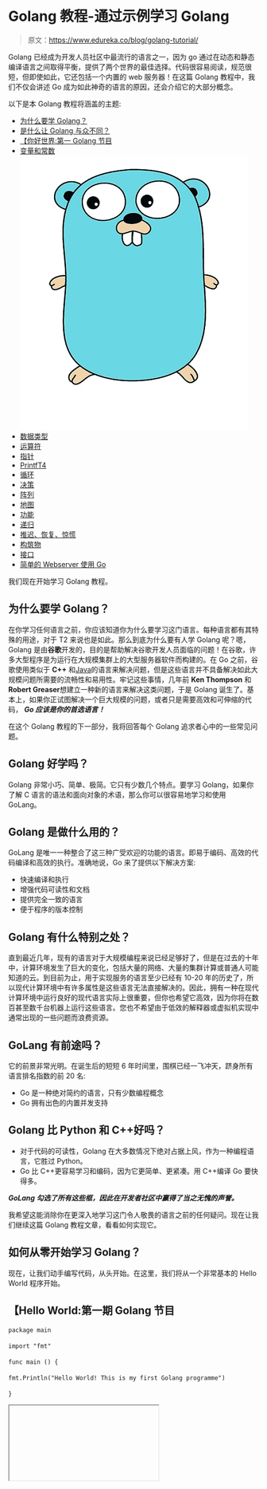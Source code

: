 # Golang 教程-通过示例学习 Golang

> 原文：<https://www.edureka.co/blog/golang-tutorial/>

Golang 已经成为开发人员社区中最流行的语言之一，因为 go 通过在动态和静态编译语言之间取得平衡，提供了两个世界的最佳选择。代码很容易阅读，规范很短，但即使如此，它还包括一个内置的 web 服务器！在这篇 Golang 教程中，我们不仅会讲述 Go 成为如此神奇的语言的原因，还会介绍它的大部分概念。

以下是本 Golang 教程将涵盖的主题:

*   [为什么要学 Golang？](#why)
*   [是什么让 Golang 与众不同？](#what)
*   [【你好世界:第一 Golang 节目](#hello)
*   [变量和常数![Golang image](img/f408298b4596b29d68059aa2935c2445.png)](#var) 
*   [数据类型](#data)
*   [运算符](#ops)
*   [指针](#pointer)
*   [PrintfT4](#printf)
*   [循环](#loops)
*   [决策](#if)
*   [阵列](#array)
*   [地图](#map)
*   [功能](#func)
*   [递归](#rec)
*   [推迟、恢复、惊慌](#def)
*   [构筑物](#struct)
*   [接口](#struct)
*   [简单的 Webserver 使用 Go](#web)

我们现在开始学习 Golang 教程。

## **为什么要学 Golang？**

在你学习任何语言之前，你应该知道你为什么要学习这门语言。每种语言都有其特殊的用途，对于 T2 来说也是如此。那么到底为什么要有人学 Golang 呢？嗯，Golang 是由**谷歌**开发的，目的是帮助解决谷歌开发人员面临的问题！在谷歌，许多大型程序是为运行在大规模集群上的大型服务器软件而构建的。在 Go 之前，谷歌使用类似于 **C++** 和[Java](https://www.edureka.co/blog/java-tutorial/)的语言来解决问题，但是这些语言并不具备解决如此大规模问题所需要的流畅性和易用性。牢记这些事情，几年前 **Ken Thompson** 和**Robert Greaser**想建立一种新的语言来解决这类问题，于是 Golang 诞生了。基本上，如果你正试图解决一个巨大规模的问题，或者只是需要高效和可伸缩的代码， ***Go 应该是你的首选语言！***

在这个 Golang 教程的下一部分，我将回答每个 Golang 追求者心中的一些常见问题。

## **Golang 好学吗？**

Golang 非常小巧、简单、极简。它只有少数几个特点。要学习 Golang，如果你了解 C 语言的语法和面向对象的术语，那么你可以很容易地学习和使用 GoLang。

## **Golang 是做什么用的？**

GoLang 是唯一一种整合了这三种广受欢迎的功能的语言。即易于编码、高效的代码编译和高效的执行。准确地说，Go 来了提供以下解决方案:

*   快速编译和执行
*   增强代码可读性和文档
*   提供完全一致的语言
*   便于程序的版本控制

## **Golang 有什么特别之处？**

直到最近几年，现有的语言对于大规模编程来说已经足够好了，但是在过去的十年中，计算环境发生了巨大的变化，包括大量的网络、大量的集群计算或普通人可能知道的云。到目前为止，用于实现服务的语言至少已经有 10-20 年的历史了，所以现代计算环境中有许多属性是这些语言无法直接解决的。因此，拥有一种在现代计算环境中运行良好的现代语言实际上很重要，但你也希望它高效，因为你将在数百甚至数千台机器上运行这些语言。您也不希望由于低效的解释器或虚拟机实现中通常出现的一些问题而浪费资源。

## **GoLang 有前途吗？**

它的前景非常光明。在诞生后的短短 6 年时间里，围棋已经一飞冲天，跻身所有语言排名指数的前 20 名:

*   Go 是一种绝对简约的语言，只有少数编程概念
*   Go 拥有出色的内置并发支持

## **Golang 比 Python 和 C++好吗？**

*   对于代码的可读性，Golang 在大多数情况下绝对占据上风，作为一种编程语言，它胜过 Python。
*   Go 比 C++更容易学习和编码，因为它更简单、更紧凑。用 C++编译 Go 要快得多。

***GoLang 勾选了所有这些框，因此在开发者社区中赢得了当之无愧的声誉。***

我希望这能消除你在更深入地学习这门令人敬畏的语言之前的任何疑问。现在让我们继续这篇 Golang 教程文章，看看如何实现它。

## **如何从零开始学习 Golang？**

现在，让我们动手编写代码，从头开始。在这里，我们将从一个非常基本的 Hello World 程序开始。

## **【Hello World:第一期 Golang 节目**

```
package main

import "fmt"

func main () {

fmt.Println("Hello World! This is my first Golang programme")

}
```

<iframe style=">&quot;/></span></p><h2><span> <strong>变量和常数</strong> </span></h2><p><span>变量到底是什么？变量只不过是程序可以操作的存储区域的名称。Go 中的每个变量都有一个特定的类型，它决定了变量内存的大小和布局，内存中可以存储的值的范围，以及可以应用于变量的一组操作。接下来，<strong>常量</strong>指的是程序在执行过程中不会改变的固定值。这些固定值也称为文字。常量可以是任何基本的数据类型，如整数常量、浮点常量、字符常量或字符串。也有枚举常数。常量被视为常规变量，只是它们的值在定义后不能修改。</span></p><pre class="brush: plain; title: ; notranslate" title=""> package main import "fmt" func main () { var x int = 5 //declaration of variable x var ( a = 10 b = 15 //declaration of multiple variables ) y := 7 // shorthand declaration of variables const pi float64 = 3.14272345 //declaration of constants var name string = "Aryya Paul" //declaration of a string } </pre><p><span></span></p><h2><span> <strong>数据类型</strong> </span></h2><p>Golang 有三种主要类型的运算符，它们在每种编程语言中都很普遍，即算术运算符、关系运算符和逻辑运算符。</p><p></p><p style="text-align: center;"><span> <img class="aligncenter wp-image-68652 size-large" src="img/caabd858504d1242b9dd705ee29833d0.png" alt="Data Types - Golang Tutorial - Edureka" width="452" height="300" srcset="https://d1jnx9ba8s6j9r.cloudfront.net/blog/wp-content/uploads/2018/09/Data-Types-452x300.png 452w, https://d1jnx9ba8s6j9r.cloudfront.net/blog/wp-content/uploads/2018/09/Data-Types-150x100.png 150w, https://d1jnx9ba8s6j9r.cloudfront.net/blog/wp-content/uploads/2018/09/Data-Types-300x199.png 300w, https://d1jnx9ba8s6j9r.cloudfront.net/blog/wp-content/uploads/2018/09/Data-Types-768x510.png 768w, https://d1jnx9ba8s6j9r.cloudfront.net/blog/wp-content/uploads/2018/09/Data-Types-271x180.png 271w, https://d1jnx9ba8s6j9r.cloudfront.net/blog/wp-content/uploads/2018/09/Data-Types.png 1135w" sizes="(max-width: 452px) 100vw, 452px" data-original-src="https://www.edureka.co/blog/wp-content/uploads/2018/09/Data-Types-452x300.png"/>数据类型–Golang 教程–edu reka</span></p><div id="crayon-5ba0a0ef9328e083092649-43" class="crayon-line"/><div class="crayon-line"><p> </p><table style="border-collapse: collapse; width: 89.8058%; height: 97px;" border="1"><tbody><tr><td style="width: 50%; text-align: center; height: 24px;"><span> <strong>数据类型</strong> </span></td><td style="width: 50%; text-align: center; height: 24px;"><span> <strong>范围</strong> </span></td></tr><tr style="height: 24px;"><td style="width: 50%; height: 24px; text-align: center;"><span> uint8 </span></td><td style="width: 50%; height: 24px; text-align: center;"><span> 0 到 255 </span></td></tr><tr style="height: 24px;"><td style="width: 50%; height: 24px; text-align: center;"><span> uint16 </span></td><td style="width: 50%; height: 24px; text-align: center;"><span> 0 到 65535 </span></td></tr><tr style="height: 24px;"><td style="width: 50%; height: 24px; text-align: center;"><span> uint32 </span></td><td style="width: 50%; height: 24px; text-align: center;"><span> 0 到<span class="crayon-c">4294967295</span></span></td></tr><tr style="height: 24px;"><td style="width: 50%; height: 24px; text-align: center;"><span> uint64 </span></td><td style="width: 50%; height: 24px; text-align: center;"><span class="crayon-c"> 0 到 18446744073709551615 </span></td></tr></tbody></table><p> </p></div><table style="border-collapse: collapse; width: 90.7767%; height: 98px;" border="1"><tbody><tr><td style="width: 50%; text-align: center;"><span> <strong>数据类型</strong> </span></td><td style="width: 50%; text-align: center;"><span> <strong> <span class="crayon-c">射程</span> </strong> </span></td></tr><tr style="height: 24px;"><td style="width: 50%; height: 24px; text-align: center;"><span> int8 </span></td><td style="width: 50%; height: 24px; text-align: center;"><span class="crayon-c"> -128 到 127 </span></td></tr><tr style="height: 24px;"><td style="width: 50%; height: 24px; text-align: center;"><span> int16 </span></td><td style="width: 50%; height: 24px; text-align: center;"><span class="crayon-c"> -32768 到 32767 </span></td></tr><tr style="height: 24px;"><td style="width: 50%; height: 24px; text-align: center;"><span> int32 </span></td><td style="width: 50%; height: 24px; text-align: center;"><span class="crayon-c"> -2147483648 转 2147483647 </span></td></tr><tr style="height: 24px;"><td style="width: 50%; height: 24px; text-align: center;"><span> int64 </span></td><td style="width: 50%; height: 24px; text-align: center;"><span class="crayon-c"> -9223372036854775808 转 9223372036854775808 </span></td></tr></tbody></table><p><span></span></p><h2><span> <strong>操作员</strong> </span></h2><p>Golang 有三种通用类型的运算符，它们在每一种主流编程语言中都很普遍。</p><p> </p><h2><span><img class="aligncenter wp-image-68558 size-full lazyload blur-up " src="img/a81cbe3ecb755ab8cdc85531433b9afd.png" data-src="https://d1jnx9ba8s6j9r.cloudfront.net/blog/wp-content/uploads/2018/09/Golang-Tutorial-01-1.png" alt="Operators - Golang Tutorial - Edureka" width="1135" height="604" data-srcset="https://d1jnx9ba8s6j9r.cloudfront.net/blog/wp-content/uploads/2018/09/Golang-Tutorial-01-1.png 1135w, https://d1jnx9ba8s6j9r.cloudfront.net/blog/wp-content/uploads/2018/09/Golang-Tutorial-01-1-150x80.png 150w, https://d1jnx9ba8s6j9r.cloudfront.net/blog/wp-content/uploads/2018/09/Golang-Tutorial-01-1-300x160.png 300w, https://d1jnx9ba8s6j9r.cloudfront.net/blog/wp-content/uploads/2018/09/Golang-Tutorial-01-1-768x409.png 768w, https://d1jnx9ba8s6j9r.cloudfront.net/blog/wp-content/uploads/2018/09/Golang-Tutorial-01-1-528x281.png 528w, https://d1jnx9ba8s6j9r.cloudfront.net/blog/wp-content/uploads/2018/09/Golang-Tutorial-01-1-338x180.png 338w" data-sizes="(max-width: 1135px) 100vw, 1135px" data-original-src="https://d1jnx9ba8s6j9r.cloudfront.net/blog/wp-content/uploads/2018/09/Golang-Tutorial-01-1.png"/></span></h2><p style="text-align: center;"><span>操作员 Golang 教程-edu reka</span></p><h2><span> <strong>指针</strong> </span></h2><p>现在是时候看看指针在围棋中是如何工作的了。围棋中的指针学起来既简单又有趣。一些 Go 编程任务使用指针可以更容易地执行，而其他任务，如引用调用，不使用指针就无法执行。所以要成为一个完美的围棋程序员，学习指针就变得很有必要。正如你所知道的，每个变量都是一个内存位置，每个内存位置都有它自己定义的地址，可以用一个符号(&amp;)来访问，它表示内存中的一个地址。</p><pre class="brush: plain; title: ; notranslate" title="">package main import "fmt" // POINTERS func main() { // We pass the value of a variable to the function x := 0 changeVal(x) fmt.Println("x =",x) // If we pass a reference to the variable we can change the value // in a function changeVal(&amp;x) fmt.Println("x =",x) // Get the address x points to with &amp; fmt.Println("Memory Address for x =", &amp;x) // We can also generate a pointer with new } func changeVal(x int) { // Has no effect on the value of x in main() x = 2 } // * signals that we are being sent a reference to the value func changeXValNow(x *int){ // Change the value at the memory address referenced by the pointer // * gives us access to the value the pointer points at *x = 2 // Store 2 in the memory address x refers to } }</pre><p><span></span></p><h2><span><strong>Printf</strong></span></h2><div id="crayon-5ba0a0ef932a2238046110-44" class="crayon-line crayon-striped-line"><span class="crayon-c">Printf is used for format printing our outputs in Golang. It is a part of the format (fmt) library. Below is a table listing out the noteworthy uses of Printf function.</span></div><div><table style="border-collapse: collapse; width: 100%;" border="1"><tbody><tr><td style="width: 50%; text-align: center; height: 24px;"><span><strong><span>功能</span> </strong></span> </td><td style="width: 50%; text-align: center; height: 24px;"><span> <strong> <span class="crayon-c">用法</span></strong></span></td></tr><tr style="height: 24px;"><td style="width: 50%; height: 24px; text-align: center;"><span><span class="crayon-v">fmt</span>。</span><span class="crayon-e">Printf</span><span class="crayon-sy">(</span><span class="crayon-s">" % f"</span><span class="crayon-sy">，</span><span class="crayon-v">pi</span><span class="crayon-sy">)</span></td><td style="width: 50%; height: 24px; text-align: center;"><span class="crayon-c"> %f 用于浮点运算</span></td></tr><tr style="height: 24px;"><td style="width: 50%; height: 24px; text-align: center;"><div id="crayon-5ba0a0ef932a2238046110-50" class="crayon-line crayon-striped-line"><span><span class="crayon-v"/><span class="crayon-sy">。</span><span class="crayon-e">Printf</span><span class="crayon-sy">(</span><span class="crayon-s">" . 3f"</span><span class="crayon-sy">，</span><span class="crayon-v">pi</span><span class="crayon-sy">)</span></span></div></td><td style="width: 50%; height: 24px; text-align: center;"><span class="crayon-c">你也可以定义一个浮点数的小数精度</span></td></tr><tr style="height: 24px;"><td style="width: 50%; height: 24px; text-align: center;"><span><span class="crayon-v">fmt</span>。</span><span class="crayon-e">Printf</span><span class="crayon-sy">(</span><span class="crayon-s">" % T"</span><span class="crayon-sy">，</span><span class="crayon-v">pi</span><span class="crayon-sy">)</span></td><td style="width: 50%; height: 24px; text-align: center;"><span class="crayon-c"> %T 打印数据类型</span></td></tr><tr style="height: 24px;"><td style="width: 50%; height: 24px; text-align: center;"><span><span class="crayon-v">fmt</span>。</span><span class="crayon-e">Printf</span><span class="crayon-sy">(</span><span class="crayon-s">" % t"</span><span class="crayon-sy">，</span><span class="crayon-v">iso ver 40</span><span class="crayon-sy">)</span></td><td style="width: 50%; height: 24px; text-align: center;"><span class="crayon-c"> %t 打印布尔值</span></td></tr><tr style="height: 24px;"><td style="width: 50%; height: 24px; text-align: center;"><span><span class="crayon-v">fmt</span>。</span><span class="crayon-e">Printf</span><span class="crayon-sy">(</span><span class="crayon-s">" % d"</span><span class="crayon-sy">，</span><span class="crayon-cn">100</span><span class="crayon-sy">)</span></td><td style="width: 50%; height: 24px; text-align: center;"><span class="crayon-c"> %d 用于整数</span></td></tr><tr style="height: 24px;"><td style="width: 50%; height: 24px; text-align: center;"><span><span class="crayon-v">fmt</span>。</span><span class="crayon-e">Printf</span><span class="crayon-sy">(</span><span class="crayon-s">" % b</span><span class="crayon-sy">，</span><span class="crayon-cn">100</span><span class="crayon-sy">)</span></td><td style="width: 50%; height: 24px; text-align: center;"><span class="crayon-c"> %b 以二进制打印(100)</span></td></tr><tr style="height: 24px;"><td style="width: 50%; height: 24px; text-align: center;"><span><span class="crayon-v">fmt</span>。</span><span class="crayon-e">Printf</span><span class="crayon-sy">(</span><span class="crayon-s">【c】</span><span class="crayon-sy"/><span class="crayon-cn">44</span><span class="crayon-sy">)</span></td><td style="width: 50%; height: 24px; text-align: center;"><span class="crayon-c"> %c 打印与键码</span>相关的字符</td></tr><tr style="height: 24px;"><td style="width: 50%; height: 24px; text-align: center;"><span><span class="crayon-v">fmt</span>。</span><span class="crayon-e">Printf</span><span class="crayon-sy">(</span><span class="crayon-s">" % x"</span><span class="crayon-sy">，</span><span class="crayon-cn">17</span><span class="crayon-sy">)</span></td><td style="width: 50%; height: 24px; text-align: center;"><span class="crayon-c"> %x 以 hexcode 打印</span></td></tr><tr style="height: 24px;"><td style="width: 50%; height: 24px; text-align: center;"><span><span class="crayon-v">fmt</span>。</span><span class="crayon-e">Printf</span><span class="crayon-sy">(</span><span class="crayon-s">" % e"</span><span class="crayon-sy">，</span><span class="crayon-v">pi</span><span class="crayon-sy">)</span></td><td style="width: 50%; height: 24px; text-align: center;"><span class="crayon-c"> %e 用科学记数法打印</span></td></tr></tbody></table></div><p><span> </span> <span>好了，我们该继续循环了。</span></p><h2><span> <strong>循环</strong> </span></h2><p>如果你是编程新手，循环是计算机科学中一种基本的迭代机制，当你需要在编程中执行重复的模式时，通常会用到它。现在，在大多数编程语言中，有三种类型的循环，即 for、while(出口控制)和 do-while(入口控制)，但 Golang 只有一种类型的循环，即“for”循环。go 的语法允许用“for”循环的语法实现 while 循环。</p><pre class="brush: plain; title: ; notranslate" title="">package main import "fmt" func main() { // For loops i := 1 for i &lt;= 10 { fmt.Println(i) // Shorthand for i = i + 1 i++ } // Relational Operators include ==, !=, &lt;, &gt;, &lt;=, and &gt;= // You can also define a for loop like this, but you need semicolons for j := 0; j &lt; 5; j++ { fmt.Println(j); } }</pre><p><span></span></p><h2><span> <strong>决策</strong> </span></h2><p>决策是编程的关键部分。在 Golang 中，我们可以使用“if-else”和“switch”关键字来实现决策。下面让我们看看 Golang 是如何用这段代码实现决策的:</p><pre class="brush: plain; title: ; notranslate" title=""> package main import "fmt" func main() { // If Statement age := 15 if age &gt;= 16 { fmt.Println("Adult") } else { fmt.Println("Not an adult") } // You can use else if perform different actions, but once a match // is reached the rest of the conditions aren't checked if age &gt;= 16 { fmt.Println("in school") } else if age &gt;= 18 { fmt.Println("in college") } else { fmt.Println("probably dead") } // Switch statements are used when you have limited options switch age { case 16: fmt.Println("Go Drive") case 18: fmt.Println("Go Vote") default: fmt.Println("Go Have Fun") } } </pre><h2><strong> <span>阵列</span> </strong></h2><p>数组是编程中的一种数据结构，用于将相同类型的数据容器化。例如，如果您要存储某个班级的所有学生姓名，您可以使用一个字符串数组来存储它们。下面的代码展示了 Golang 是如何实现数组的。</p><pre class="brush: plain; title: ; notranslate" title="">package main import "fmt" func main() { // An Array holds a fixed number of values of the same type var favNums2[5] float64 favNums2[0] = 163 favNums2[1] = 78557 favNums2[2] = 691 favNums2[3] = 3.141 favNums2[4] = 1.618 // You access the value by supplying the index number fmt.Println(favNums2[3]) // Another way of initializing an array favNums3 := [5]float64 { 1, 2, 3, 4, 5 } // How to iterate through an array (Use _ if a value isn't used) for i, value := range favNums3 { fmt.Println(value, i) } // Slices are like arrays but you leave out the size numSlice := []int {5,4,3,2,1} // You can create a slice by defining the first index value to // take through the last numSlice2 := numSlice[3:5] // numSlice3 == [2,1] fmt.Println("numSlice2[0] =", numSlice2[0]) // If you don't supply the first index it defaults to 0 // If you don't supply the last index it defaults to max fmt.Println("numSlice[:2] =", numSlice[:2]) fmt.Println("numSlice[2:] =", numSlice[2:]) // You can also create an empty slice and define the data type, // length (receive value of 0), capacity (max size) numSlice3 := make([]int, 5, 10) // You can copy a slice to another copy(numSlice3, numSlice) fmt.Println(numSlice3[0]) // Append values to the end of a slice numSlice3 = append(numSlice3, 0, -1) fmt.Println(numSlice3[6]) } </pre><h2><span> <strong>地图</strong> </span></h2><p>除了数组，我们还有另一种数据结构叫做“映射”,它将唯一的键映射到值。键是一个对象，您可以用它在以后检索值。给定一个键和值，您可以将值存储在 Map 对象中。存储该值后，您可以使用它的键来检索它。</p><pre class="brush: plain; title: ; notranslate" title="">package main import "fmt" func main() { // A Map is a collection of key value pairs // Created with varName := make(map[keyType] valueType) presAge := make(map[string] int) presAge["Narendra Modi"] = 42 fmt.Println(presAge["Narendra Modi"]) // Get the number of items in the Map fmt.Println(len(presAge)) // The size changes when a new item is added presAge["Rahul Gandhi"] = 43 fmt.Println(len(presAge)) // We can delete by passing the key to delete delete(presAge, "Rahul Gandhi") fmt.Println(len(presAge)) }</pre><p>接下来，我们来看函数。</p><h2><span> <strong>功能</strong> </span></h2><p>函数是一组共同执行任务的语句。每个围棋程序至少有一个函数，是 main()。你可以把你的代码分成不同的函数。如何在不同的函数之间划分代码取决于您，但是从逻辑上来说，划分应该是每个函数执行一个特定的任务。函数声明告诉编译器函数名、返回类型和参数。</p><pre class="brush: plain; title: ; notranslate" title=""> package main import "fmt" func main () { fmt.Println("5 + 4 = ", add(5,4)) fmt.Println(subtract(1,2,3,4,5)) } func add(a,b int) int { return a+b } func subtract(args ... int) { sub := 0 for _, value := range args { sub -= value } return sub } </pre><h2><span> <strong>递归</strong></span></h2><p>递归是以自相似的方式重复项目的过程。同样的概念也适用于编程语言。如果一个程序允许在同一个函数中调用一个函数，那么它被称为“递归函数”调用。GoLang 支持递归，也就是说，它允许函数调用自己。但是在使用递归时，程序员需要小心定义函数的退出条件，否则，它将变成一个无限循环。</p><pre class="brush: plain; title: ; notranslate" title=""> package main import "fmt" func main () { fmt.Println(factorial(5)) } func factorial(num int) int { if num == 0 { return 1 } return num * factorial(num-1) } </pre><h2><span> <strong>推迟，惊慌&amp;恢复</strong></span></h2><p><span> <strong> <em> Defer </em> </strong>语句延迟一个函数的执行，直到周围的函数返回。它们通常用于执行必要的关闭语句，例如，在您完成一个文件后关闭它。多个延迟被推入堆栈，并按后进先出(LIFO)顺序执行。Defer 通常用于清理文件、数据库连接等资源。</span></p><p><span> <strong> <em>惊慌</em> </strong>类似于像其他语言一样抛出异常。通常，当调用 panic 时，正常的执行流会立即停止，但是延迟的函数会正常执行。它是 Golang 中的内置函数。</span></p><p><span> <strong> <em>恢复</em> </strong>是围棋中的另一个内置函数。它有助于在恐慌之后恢复正常的执行流程。通常，它与 defer 语句一起使用来恢复 goroutine 中的异常。</span></p><pre class="brush: plain; title: ; notranslate" title=""> package main import "fmt" func main() { // Defer executes a function after the inclosing function finishes // Defer can be used to keep functions together in a logical way // but at the same time execute one last as a clean up operation // Ex. Defer closing a file after we open it and perform operations defer printTwo() printOne() // Use recover() to catch a division by 0 error fmt.Println(Div(3, 0)) fmt.Println(Div(3, 2)) // We can catch our own errors and recover with panic &amp; recover demPanic() } func factorial(num int) int { if num == 0 { return 1 } return num * factorial(num - 1) } // Used to demonstrate defer func printOne(){ fmt.Println(1)} func printTwo(){ fmt.Println(2)} // If an error occurs we can catch the error with recover and allow // code to continue to execute func Div(num1, num2 int) int { defer func() { fmt.Println(recover()) }() solution := num1 / num2 return solution } // Demonstrate how to call panic and handle it with recover func demPanic(){ defer func() { // If I didn't print the message nothing would show fmt.Println(recover()) }() panic("PANIC") }</pre><h2><span> <strong>结构</strong> </span></h2><p><span> Go 允许你定义可以保存几个同类数据项的变量。结构是 Go 编程中另一种用户定义的数据类型，它允许你组合不同种类的数据项。结构用于表示记录。假设你想跟踪图书馆里的书。您可能想要跟踪每本书的以下属性——</span></p><ul> <li><span> Title </span></li> <li><span>作者</span></li> <li><span>主题</span></li> <li><span>图书 ID </span></li></ul><p>在这种情况下，结构非常有用。若要定义结构，必须使用 type 和 struct 语句。struct 语句定义了一个新的数据类型，为您的程序提供了多个成员。type 语句将名称与类型绑定在一起，在我们的例子中，类型是一个结构。</p><pre class="brush: plain; title: ; notranslate" title=""> package main import "fmt" // STRUCTS func main() { rect1 := Rectangle{height: 10, width: 10} fmt.Println("Rectangle is", rect1.width, "wide") fmt.Println("Area of the rectangle =", rect1.area()) } type Rectangle struct{ height float64 width float64 } func (rect *Rectangle) area() float64{ return rect.width * rect.height } </pre><h2><span> <strong>界面</strong> </span></h2><p>Go 编程提供了另一种称为接口的数据类型，它代表一组方法签名。struct 数据类型实现这些接口，以便为接口的方法签名提供方法定义。</p><pre class="brush: plain; title: ; notranslate" title="">package main import "fmt" import "math" // STRUCTS AND INTERFACES func main() { rect := Rectangle{20, 50} circ := Circle{4} fmt.Println("Rectangle Area =", getArea(rect)) fmt.Println("Circle Area =", getArea(circ)) } // An interface defines a list of methods that a type must implement // If that type implements those methods the proper method is executed // even if the original is referred to with the interface name type Shape interface { area() float64 } type Rectangle struct{ height float64 width float64 } type Circle struct{ radius float64 } func (r Rectangle) area() float64 { return r.height * r.width } func (c Circle) area() float64 { return math.Pi * math.Pow(c.radius, 2) } func getArea(shape Shape) float64{ return shape.area() }</pre><p><span> </span></p><h2><span><strong>Golang 对 web 开发好吗？</strong></span></h2><p>Golang web 开发被证明比使用 Python 更快。对于用于 web 编程、移动开发、微服务的强大工具，您有充分的理由选择 GoLang:</p><ul> <li>简单</li> <li>高级编译功能</li> <li>并发和更快的性能</li></ul><h2><span> <strong>带 Go 的简单 web 服务器</strong> </span></h2><p style="text-align: justify;">Go 还让我们能够在几秒钟内建立一个简单的网络服务器。这显示了 Go 库是多么健壮和强大。</p><pre class="brush: plain; title: ; notranslate" title="">package main import ( "fmt" "net/http" ) // CREATE A HTTP SERVER // http.ResponseWriter assembles the servers response and writes to // the client // http.Request is the clients request func handler(w http.ResponseWriter, r *http.Request) { // Writes to the client fmt.Fprintf(w, "Hello World ") } func handler2(w http.ResponseWriter, r *http.Request) { fmt.Fprintf(w, "Hello Earth ") } func main() { // Calls for function handlers output to match the directory / http.HandleFunc("/", handler) // Calls for function handler2 output to match directory /earth http.HandleFunc("/earth", handler2) // Listen to port 8080 and handle requests http.ListenAndServe(":8080", nil) }</pre><p>这个 Golang 教程博客到此为止。我希望你们喜欢阅读它，并有足够的信心自己练习 Golang 的基础知识。敬请关注更多与 Golang 相关的博客！</p><p style="text-align: justify;"><span> <i>有问题吗？请在“Golang 教程”的评论区提出来，我们会给你回复。</i></span></p> </body> </html></p><iframe style=</a><span>Let’s go over the code line by line.&nbsp;&nbsp;</span><p>第一行是包声明。每个 go 程序都必须属于一个包，这个特定的程序属于“主”包。接下来，我们导入<em> &quot; </em> fmt <em> &quot; </em>或格式库，它为开发人员提供了一系列允许格式化输出的函数。然后我们创建 main 函数，它是执行 go 程序时调用的第一个函数。在 main 函数中，我们简单地调用" println="" '函数来打印我们的语句。="" <span=""></iframe>